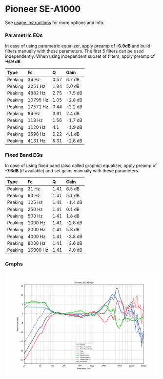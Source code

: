 # Pioneer SE-A1000
See [usage instructions](https://github.com/jaakkopasanen/AutoEq#usage) for more options and info.

### Parametric EQs
In case of using parametric equalizer, apply preamp of **-6.9dB** and build filters manually
with these parameters. The first 5 filters can be used independently.
When using independent subset of filters, apply preamp of **-6.9 dB**.

| Type    | Fc       |    Q | Gain    |
|:--------|:---------|:-----|:--------|
| Peaking | 34 Hz    | 0.57 | 6.7 dB  |
| Peaking | 2251 Hz  | 1.84 | 5.0 dB  |
| Peaking | 4882 Hz  | 2.75 | -7.5 dB |
| Peaking | 10795 Hz | 1.05 | -2.8 dB |
| Peaking | 17571 Hz | 0.44 | -2.2 dB |
| Peaking | 64 Hz    | 3.61 | 2.4 dB  |
| Peaking | 118 Hz   | 1.56 | -1.7 dB |
| Peaking | 1120 Hz  | 4.1  | -1.9 dB |
| Peaking | 3598 Hz  | 6.22 | 4.1 dB  |
| Peaking | 4131 Hz  | 5.31 | -2.6 dB |

### Fixed Band EQs
In case of using fixed band (also called graphic) equalizer, apply preamp of **-7.6dB**
(if available) and set gains manually with these parameters.

| Type    | Fc       |    Q | Gain    |
|:--------|:---------|:-----|:--------|
| Peaking | 31 Hz    | 1.41 | 6.5 dB  |
| Peaking | 63 Hz    | 1.41 | 5.1 dB  |
| Peaking | 125 Hz   | 1.41 | -1.4 dB |
| Peaking | 250 Hz   | 1.41 | 0.1 dB  |
| Peaking | 500 Hz   | 1.41 | 1.8 dB  |
| Peaking | 1000 Hz  | 1.41 | -2.6 dB |
| Peaking | 2000 Hz  | 1.41 | 5.8 dB  |
| Peaking | 4000 Hz  | 1.41 | -3.8 dB |
| Peaking | 8000 Hz  | 1.41 | -3.6 dB |
| Peaking | 16000 Hz | 1.41 | -4.0 dB |

### Graphs
![](./Pioneer%20SE-A1000.png)